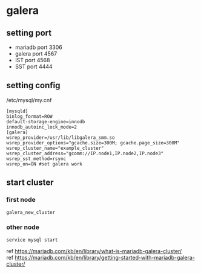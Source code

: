 # galera
## setting port 
* mariadb port 3306
* galera port 4567
* IST port 4568
* SST port 4444
## setting config
/etc/mysql/my.cnf 
```
[mysqld]
binlog_format=ROW
default-storage-engine=innodb
innodb_autoinc_lock_mode=2
[galera]
wsrep_provider=/usr/lib/libgalera_smm.so
wsrep_provider_options="gcache.size=300M; gcache.page_size=300M"
wsrep_cluster_name="example_cluster"
wsrep_cluster_address="gcomm://IP.node1,IP.node2,IP.node3"
wsrep_sst_method=rsync
wsrep_on=ON #set galera work
```

## start cluster
### first node
```shell
galera_new_cluster
```
### other node
```shell
service mysql start
```

 
ref <https://mariadb.com/kb/en/library/what-is-mariadb-galera-cluster/>  
ref <https://mariadb.com/kb/en/library/getting-started-with-mariadb-galera-cluster/>  
